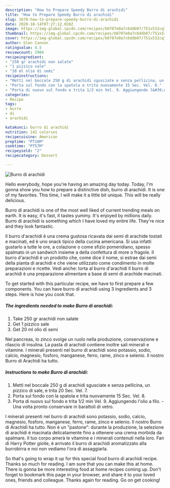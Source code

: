 ```yaml
---
description: "How to Prepare Speedy Burro di arachidi"
title: "How to Prepare Speedy Burro di arachidi"
slug: 1678-how-to-prepare-speedy-burro-di-arachidi
date: 2020-10-14T07:27:12.028Z
image: https://img-global.cpcdn.com/recipes/b0707e0a7c6ddb07/751x532cq70/burro-di-arachidi-recipe-main-photo.jpg
thumbnail: https://img-global.cpcdn.com/recipes/b0707e0a7c6ddb07/751x532cq70/burro-di-arachidi-recipe-main-photo.jpg
cover: https://img-global.cpcdn.com/recipes/b0707e0a7c6ddb07/751x532cq70/burro-di-arachidi-recipe-main-photo.jpg
author: Glen Cannon
ratingvalue: 4.5
reviewcount: 2904
recipeingredient:
- "250 gr arachidi non salate"
- "1 pizzico sale"
- "20 ml olio di semi"
recipeinstructions:
- "Metti nel boccale 250 g di arachidi sgusciate e senza pellicina, un pizzico di sale, e trita 20 Sec. Vel. 7."
- "Porta sul fondo con la spatola e trita nuovamente 15 Sec. Vel. 8."
- "Porta di nuovo sul fondo e trita 1/2 min Vel. 9. Aggiungendo l&#39;olio a filo. Una volta pronto conservare in barattoli di vetro."
categories:
- Recipe
tags:
- burro
- di
- arachidi

katakunci: burro di arachidi 
nutrition: 142 calories
recipecuisine: American
preptime: "PT16M"
cooktime: "PT57M"
recipeyield: "2"
recipecategory: Dessert

---
```



![Burro di arachidi](https://img-global.cpcdn.com/recipes/b0707e0a7c6ddb07/751x532cq70/burro-di-arachidi-recipe-main-photo.jpg)

Hello everybody, hope you're having an amazing day today. Today, I'm gonna show you how to prepare a distinctive dish, burro di arachidi. It is one of my favorites. This time, I will make it a little bit unique. This will be really delicious.

Burro di arachidi is one of the most well liked of current trending meals on earth. It is easy, it's fast, it tastes yummy. It's enjoyed by millions daily. Burro di arachidi is something which I have loved my entire life. They're nice and they look fantastic.

Il burro d&#39;arachidi è una crema gustosa ricavata dai semi di arachide tostati e macinati, ed è uno snack tipico della cucina americana. Si usa infatti gustarlo a tutte le ore, a colazione o come sfizio pomeridiano, spesso spalmato in un sandwich insieme a della confettura di more o fragole. Il burro d&#39;arachidi è un prodotto che, come dice il nome, si estrae dai semi della pianta di arachidi e che viene utilizzato come condimento in molte preparazioni e ricette. Vedi anche: torta al burro d&#39;arachidi Il burro di arachidi è una preparazione alimentare a base di semi di arachide macinati.


To get started with this particular recipe, we have to first prepare a few components. You can have burro di arachidi using 3 ingredients and 3 steps. Here is how you cook that.

<!--inarticleads1-->

##### The ingredients needed to make Burro di arachidi:

1. Take 250 gr arachidi non salate
1. Get 1 pizzico sale
1. Get 20 ml olio di semi


Nel pancreas, lo zinco svolge un ruolo nella produzione, conservazione e rilascio di insulina. La pasta di arachidi contiene inoltre sali minerali e vitamine. I minerali presenti nel burro di arachidi sono potassio, sodio, calcio, magnesio, fosforo, manganese, ferro, rame, zinco e selenio. Il nostro Burro di Arachidi ha tutto. 

<!--inarticleads2-->

##### Instructions to make Burro di arachidi:

1. Metti nel boccale 250 g di arachidi sgusciate e senza pellicina, un pizzico di sale, e trita 20 Sec. Vel. 7.
1. Porta sul fondo con la spatola e trita nuovamente 15 Sec. Vel. 8.
1. Porta di nuovo sul fondo e trita 1/2 min Vel. 9. Aggiungendo l&#39;olio a filo. - Una volta pronto conservare in barattoli di vetro.


I minerali presenti nel burro di arachidi sono potassio, sodio, calcio, magnesio, fosforo, manganese, ferro, rame, zinco e selenio. Il nostro Burro di Arachidi ha tutto. Non è un &#34;pastone&#34;: durante la produzione, la selezione di arachidi è macinata delicatamente fino a ottenere una crema morbida da spalmare. Il tuo corpo amerà le vitamine e i minerali contenuti nella loro. Fan di Harry Potter gioite, è arrivato il burro di arachidi aromatizzato alla burrobirra e noi non vediamo l&#39;ora di assaggiarla. 

So that's going to wrap it up for this special food burro di arachidi recipe. Thanks so much for reading. I am sure that you can make this at home. There is gonna be more interesting food at home recipes coming up. Don't forget to bookmark this page in your browser, and share it to your loved ones, friends and colleague. Thanks again for reading. Go on get cooking!
